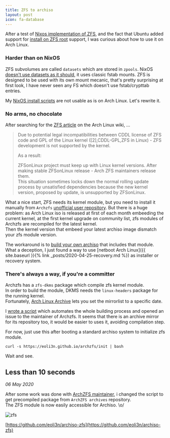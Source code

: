 ```yaml
---
title: ZFS to archiso
layout: post
icon: fa-database
---
```


After a test of [Nixos implementation of ZFS](https://nixos.wiki/wiki/NixOS_on_ZFS), and the fact that Ubuntu added support for [install on ZFS root](https://wiki.ubuntu.com/FocalFossa/ReleaseNotes#ZFS_0.8.3) support, I was curious about how to use it on Arch Linux.

### Harder than on NixOS

ZFS subvolumes are called ``datasets`` which are stored in ``zpools``.
NixOS [doesn't use datasets as it should](https://nixos.wiki/wiki/NixOS_on_ZFS#Known_issues), it uses classic fstab mounts.
ZFS is designed to be used with its own mount mecanic, that's pretty surprising at first look, I have never seen any FS which doesn't use fstab/crypttab entries.

My [NixOS install scripts](https://github.com/eoli3n/nix-config/tree/master/scripts/install) are not usable as is on Arch Linux.
Let's rewrite it.

### No arms, no chocolate

After searching for the [ZFS article](https://wiki.archlinux.org/index.php/ZFS) on the Arch Linux wiki, ...

>Due to potential legal incompatibilities between CDDL license of ZFS code and GPL of the Linux kernel ([2],CDDL-GPL,ZFS in Linux) - ZFS development is not supported by the kernel.
>
>As a result:
>
>    ZFSonLinux project must keep up with Linux kernel versions. After making stable ZFSonLinux release - Arch ZFS maintainers release them.  
>    This situation sometimes locks down the normal rolling update process by unsatisfied dependencies because the new kernel version, proposed by update, is unsupported by ZFSonLinux.  

What a nice start, ZFS needs its kernel module, but you need to install it manually from ``Archzfs`` [unofficial user repository](https://wiki.archlinux.org/index.php/unofficial_user_repositories#archzfs).
But there is a huge problem: as Arch Linux iso is released at first of each month embeeding the current kernel, at the first kernel upgrade on community list, zfs modules of Archzfs are recompiled for the latest kernel.  
Then the kernel version that embeed your latest archiso image dismatch your zfs module version.

The workaround is to [build your own archiso](https://wiki.archlinux.org/index.php/Install_Arch_Linux_on_ZFS#Embedding_archzfs_into_archiso) that includes that module.
What a deception, I just found a way to use [netboot Arch Linux]({{ site.baseurl }}{% link _posts/2020-04-25-recovery.md %}) as installer or recovery system.

### There's always a way, if you're a committer

Archzfs has a ``zfs-dkms`` package which compile zfs kernel module.  
In order to build the module, DKMS needs the ``linux-headers`` package for the running kernel.  
Fortunately, [Arch Linux Archive](https://wiki.archlinux.org/index.php/Arch_Linux_Archive#How_to_restore_all_packages_to_a_specific_date) lets you set the mirrorlist to a specific date.

I [wrote a script](https://github.com/eoli3n/archiso-zfs) which automates the whole building process and opened an issue to the maintainer of Archzfs.
It seems that there is an archive mirror for its repository too, it would be easier to uses it, avoiding compilation step.

For now, just use this after booting a standard archiso system to initialize zfs module.

```
curl -s https://eoli3n.github.io/archzfs/init | bash
```

Wait and see.

## Less than 10 seconds


*06 May 2020*

After some work was done with [ArchZFS maintainer](https://github.com/archzfs/archzfs/issues/337), i changed the script to get precompiled package from ``ArchZFS archives`` repository.  
The ZFS module is now easily accessible for Archiso. \o/

![zfs]({{site.baseurl}}/assets/images/archlinux/zfs.png)

[https://github.com/eoli3n/archiso-zfs](https://github.com/eoli3n/archiso-zfs)
